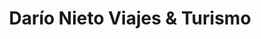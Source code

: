 ---
title: "Darío Nieto Viajes & Turismo"
url: /cipolletti/dario-nieto-viajes-y-turismo/
shop: agencia de viajes
---